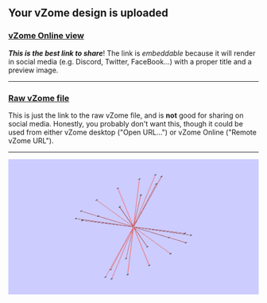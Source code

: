 ## Your vZome design is uploaded

### [vZome Online view][embed]

***This is the best link to share***!  The link is *embeddable* because it will render in social media (e.g. Discord, Twitter, FaceBook...) with a proper title and a preview image.

---

### [Raw vZome file][raw]

This is just the link to the raw vZome file, and is **not** good for
sharing on social media.
Honestly, you probably don't want this, though it could be used from either
vZome desktop ("Open URL...") or vZome Online ("Remote vZome URL").

---

![Image](<24 Nodes of 3 cubes radii.png>)


[embed]: <https://vzome.com/app/embed.py?url=https://raw.githubusercontent.com/ThynStyx/vzome-sharing/main/2021/10/26/17-25-07-24%2BNodes%2Bof%2B3%2Bcubes%2Bradii/24+Nodes+of+3+cubes+radii.vZome>
[raw]: <https://raw.githubusercontent.com/ThynStyx/vzome-sharing/main/2021/10/26/17-25-07-24+Nodes+of+3+cubes+radii/24 Nodes of 3 cubes radii.vZome>
